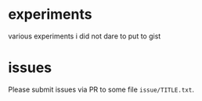 # experiments
various experiments i did not dare to put to gist

# issues
Please submit issues via PR to some file `issue/TITLE.txt`.
